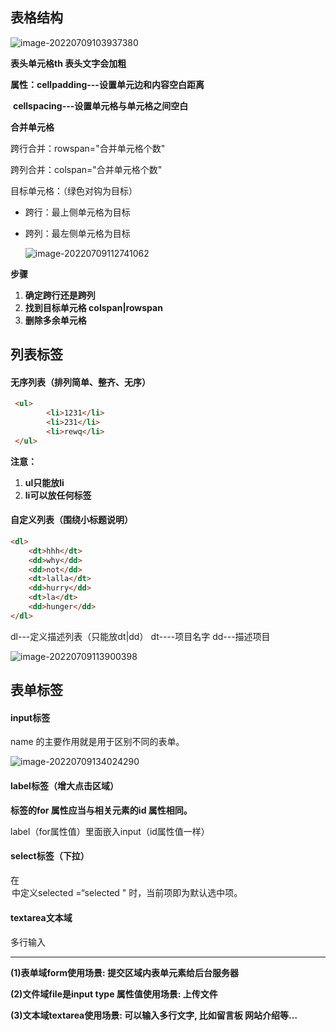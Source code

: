 ## 表格结构

![image-20220709103937380](C:\Users\22982\AppData\Roaming\Typora\typora-user-images\image-20220709103937380.png)

**表头单元格th 表头文字会加粗**

**属性：cellpadding---设置单元边和内容空白距离**

​            **cellspacing---设置单元格与单元格之间空白**

**合并单元格**

跨行合并：rowspan="合并单元格个数"

跨列合并：colspan="合并单元格个数"

目标单元格：（绿色对钩为目标）

- 跨行：最上侧单元格为目标

- 跨列：最左侧单元格为目标

  ![image-20220709112741062](C:\Users\22982\AppData\Roaming\Typora\typora-user-images\image-20220709112741062.png)

**步骤**

1. **确定跨行还是跨列**
2. **找到目标单元格 colspan|rowspan**
3. **删除多余单元格**

## 列表标签

#### 无序列表（排列简单、整齐、无序）

```    html
 <ul>
		<li>1231</li>
        <li>231</li>
        <li>rewq</li>
 </ul>
```

**注意：**

1. **ul只能放li**
2. **li可以放任何标签**

####    自定义列表（围绕小标题说明）

```html
<dl>
    <dt>hhh</dt>
    <dd>why</dd>
    <dd>not</dd>
    <dt>lalla</dt>
    <dd>hurry</dd>
    <dt>la</dt>
    <dd>hunger</dd>
</dl>
```

dl---定义描述列表（只能放dt|dd） 	dt----项目名字 	dd---描述项目

![image-20220709113900398](C:\Users\22982\AppData\Roaming\Typora\typora-user-images\image-20220709113900398.png)

## 表单标签

#### input标签

name 的主要作用就是用于区别不同的表单。

![image-20220709134024290](C:\Users\22982\AppData\Roaming\Typora\typora-user-images\image-20220709134024290.png)

#### label标签（增大点击区域）

**<label> 标签的for 属性应当与相关元素的id 属性相同。**

label（for属性值）里面嵌入input（id属性值一样）

#### select标签（下拉）

在<option> 中定义selected =“selected " 时，当前项即为默认选中项。

#### textarea文本域

多行输入

------

**(1)表单域form使用场景: 提交区域内表单元素给后台服务器**

**(2)文件域file是input type 属性值使用场景: 上传文件**

**(3)文本域textarea使用场景: 可以输入多行文字, 比如留言板 网站介绍等…**